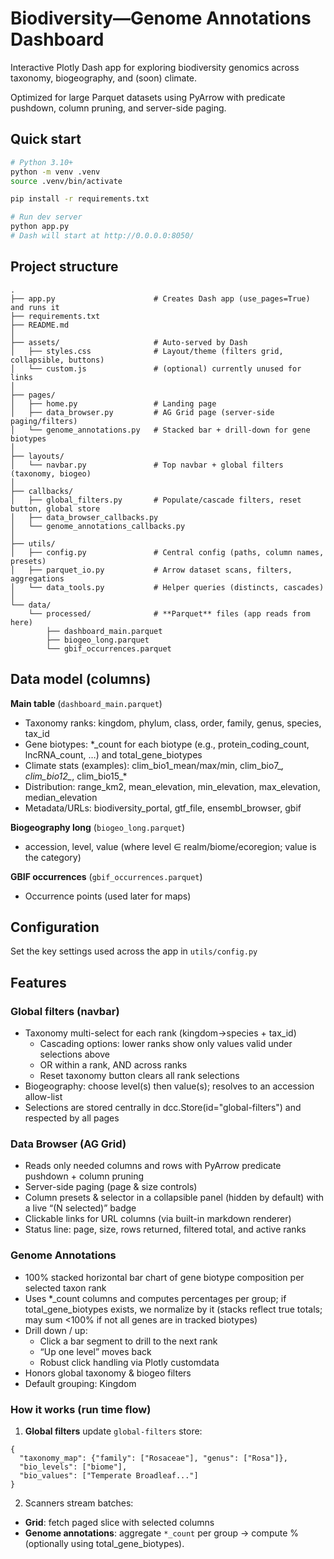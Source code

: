 # Biodiversity—Genome Annotations Dashboard

Interactive Plotly Dash app for exploring biodiversity genomics across taxonomy, biogeography, and (soon) climate.

Optimized for large Parquet datasets using PyArrow with predicate pushdown, column pruning, and server-side paging.

## Quick start 

```bash 
# Python 3.10+
python -m venv .venv
source .venv/bin/activate

pip install -r requirements.txt

# Run dev server
python app.py
# Dash will start at http://0.0.0.0:8050/
```
## Project structure

```
.
├── app.py                      # Creates Dash app (use_pages=True) and runs it
├── requirements.txt
├── README.md
│
├── assets/                     # Auto-served by Dash
│   ├── styles.css              # Layout/theme (filters grid, collapsible, buttons)
│   └── custom.js               # (optional) currently unused for links
│
├── pages/
│   ├── home.py                 # Landing page
│   ├── data_browser.py         # AG Grid page (server-side paging/filters)
│   └── genome_annotations.py   # Stacked bar + drill-down for gene biotypes
│
├── layouts/
│   └── navbar.py               # Top navbar + global filters (taxonomy, biogeo)
│
├── callbacks/
│   ├── global_filters.py       # Populate/cascade filters, reset button, global store
│   ├── data_browser_callbacks.py
│   └── genome_annotations_callbacks.py
│
├── utils/
│   ├── config.py               # Central config (paths, column names, presets)
│   ├── parquet_io.py           # Arrow dataset scans, filters, aggregations
│   └── data_tools.py           # Helper queries (distincts, cascades)
│
└── data/
    └── processed/              # **Parquet** files (app reads from here)
        ├── dashboard_main.parquet
        ├── biogeo_long.parquet
        └── gbif_occurrences.parquet
```

## Data model (columns)

**Main table** (`dashboard_main.parquet`)
* Taxonomy ranks: kingdom, phylum, class, order, family, genus, species, tax_id
* Gene biotypes: *_count for each biotype (e.g., protein_coding_count, lncRNA_count, …) and total_gene_biotypes
* Climate stats (examples): clim_bio1_mean/max/min, clim_bio7_*, clim_bio12_*, clim_bio15_*
* Distribution: range_km2, mean_elevation, min_elevation, max_elevation, median_elevation
* Metadata/URLs: biodiversity_portal, gtf_file, ensembl_browser, gbif

**Biogeography long** (`biogeo_long.parquet`)
* accession, level, value (where level ∈ realm/biome/ecoregion; value is the category)

**GBIF occurrences** (`gbif_occurrences.parquet`)
* Occurrence points (used later for maps)

## Configuration
Set the key settings used across the app in `utils/config.py`

## Features
### Global filters (navbar)

* Taxonomy multi-select for each rank (kingdom→species + tax_id)
  * Cascading options: lower ranks show only values valid under selections above 
  * OR within a rank, AND across ranks 
  * Reset taxonomy button clears all rank selections
* Biogeography: choose level(s) then value(s); resolves to an accession allow-list
* Selections are stored centrally in dcc.Store(id="global-filters") and respected by all pages

### Data Browser (AG Grid)

* Reads only needed columns and rows with PyArrow predicate pushdown + column pruning
* Server-side paging (page & size controls)
* Column presets & selector in a collapsible panel (hidden by default) with a live “(N selected)” badge
* Clickable links for URL columns (via built-in markdown renderer)
* Status line: page, size, rows returned, filtered total, and active ranks

### Genome Annotations

* 100% stacked horizontal bar chart of gene biotype composition per selected taxon rank
* Uses *_count columns and computes percentages per group; if total_gene_biotypes exists, we normalize by it (stacks reflect true totals; may sum <100% if not all genes are in tracked biotypes)
* Drill down / up:
  * Click a bar segment to drill to the next rank 
  * “Up one level” moves back 
  * Robust click handling via Plotly customdata
* Honors global taxonomy & biogeo filters
* Default grouping: Kingdom

### How it works (run time flow)
1. **Global filters** update `global-filters` store:
```
{
  "taxonomy_map": {"family": ["Rosaceae"], "genus": ["Rosa"]},
  "bio_levels": ["biome"],
  "bio_values": ["Temperate Broadleaf..."]
}
```
2. Scanners stream batches:

* **Grid**: fetch paged slice with selected columns
* **Genome annotations**: aggregate `*_count` per group → compute % (optionally using total_gene_biotypes). 